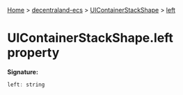 [Home](./index) &gt; [decentraland-ecs](./decentraland-ecs.md) &gt; [UIContainerStackShape](./decentraland-ecs.uicontainerstackshape.md) &gt; [left](./decentraland-ecs.uicontainerstackshape.left.md)

# UIContainerStackShape.left property


**Signature:**
```javascript
left: string
```
